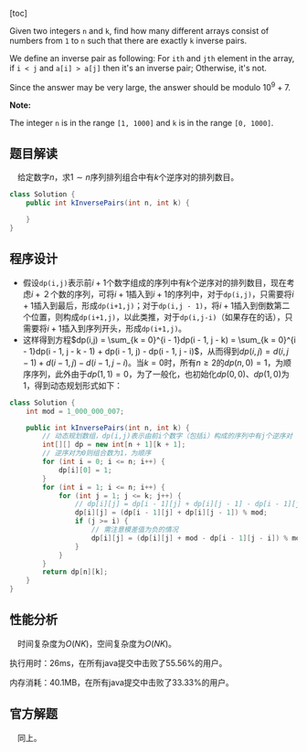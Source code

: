 [toc]

Given two integers `n` and `k`, find how many different arrays consist of numbers from `1` to `n` such that there are exactly `k` inverse pairs.

We define an inverse pair as following: For `ith` and `jth` element in the array, if `i < j` and `a[i] > a[j]` then it's an inverse pair; Otherwise, it's not.

Since the answer may be very large, the answer should be modulo $10^9 + 7$.

**Note:**

The integer `n` is in the range `[1, 1000]` and `k` is in the range `[0, 1000]`.



## 题目解读

&emsp;给定数字$n$，求$1 \sim n$序列排列组合中有$k$个逆序对的排列数目。

```java
class Solution {
    public int kInversePairs(int n, int k) {

    }
}
```

## 程序设计

* 假设`dp(i,j)`表示前$i + 1$个数字组成的序列中有$k$个逆序对的排列数目，现在考虑$i + ２$个数的序列，可将$i + 1$插入到$i + 1$的序列中，对于`dp(i,j)`，只需要将$i + 1$插入到最后，形成`dp(i+1,j)`；对于`dp(i,j - 1)`，将$i + 1$插入到倒数第二个位置，则构成`dp(i+1,j)`，以此类推，对于`dp(i,j-i)`（如果存在的话），只需要将$i + 1$插入到序列开头，形成`dp(i+1,j)`。
* 这样得到方程$dp(i,j) = \sum_{k = 0}^{i - 1}dp(i - 1, j - k) = \sum_{k = 0}^{i - 1}dp(i - 1, j - k - 1) + dp(i - 1, j) - dp(i - 1, j - i)$，从而得到$dp(i,j) = d(i, j - 1) + d(i - 1,j) - d(i - 1,j - i)$。当$k = 0$时，所有$n \ge 2$的$dp(n,0) = 1$，为顺序序列，此外由于$dp(1,1) = 0$，为了一般化，也初始化$dp(0,0)$、$dp(1,0)$为1，得到动态规划形式如下：

```java
class Solution {
    int mod = 1_000_000_007;

    public int kInversePairs(int n, int k) {
        // 动态规划数组，dp(i,j)表示由前i个数字（包括i）构成的序列中有j个逆序对
        int[][] dp = new int[n + 1][k + 1];
        // 逆序对为0则组合数为1，为顺序
        for (int i = 0; i <= n; i++) {
            dp[i][0] = 1;
        }
        for (int i = 1; i <= n; i++) {
            for (int j = 1; j <= k; j++) {
                // dp[i][j] = dp[i - 1][j] + dp[i][j - 1] - dp[i - 1][j - i] 需判断dp[i - 1][j - i]的存在性
                dp[i][j] = (dp[i - 1][j] + dp[i][j - 1]) % mod;
                if (j >= i) {
                    // 需注意模差值为负的情况
                    dp[i][j] = (dp[i][j] + mod - dp[i - 1][j - i]) % mod;
                }
            }
        }
        return dp[n][k];
    }
}
```

## 性能分析

&emsp;时间复杂度为$O(NK)$，空间复杂度为$O(NK)$。

执行用时：26ms，在所有java提交中击败了55.56%的用户。

内存消耗：40.1MB，在所有java提交中击败了33.33%的用户。

## 官方解题

&emsp;同上。